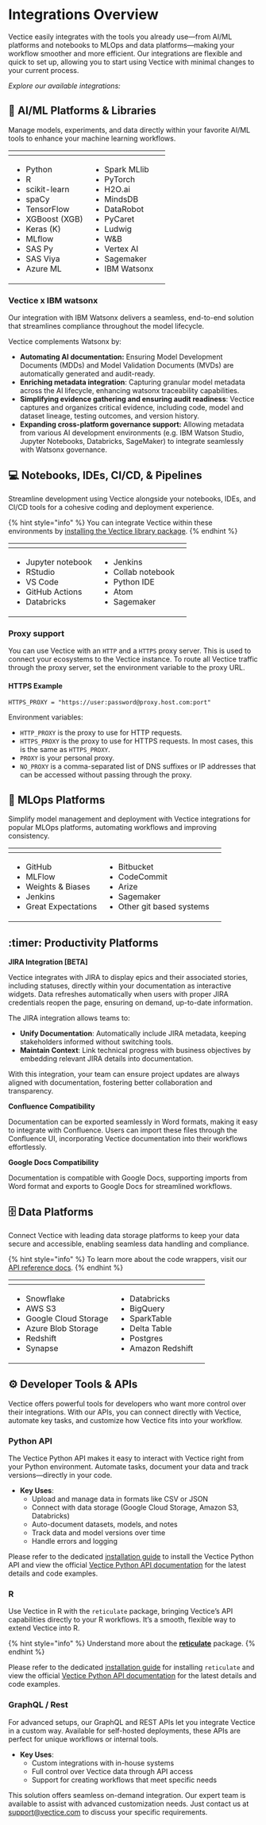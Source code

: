 # Integrations Overview

Vectice easily integrates with the tools you already use—from AI/ML platforms and notebooks to MLOps and data platforms—making your workflow smoother and more efficient. Our integrations are flexible and quick to set up, allowing you to start using Vectice with minimal changes to your current process.

_Explore our available integrations:_

## 🧠 AI/ML Platforms & Libraries

Manage models, experiments, and data directly within your favorite AI/ML tools to enhance your machine learning workflows.

<table data-header-hidden><thead><tr><th></th><th></th><th data-hidden></th></tr></thead><tbody><tr><td><p></p><ul><li>Python</li><li>R</li><li>scikit-learn</li><li>spaCy</li><li>TensorFlow</li><li>XGBoost (XGB)</li><li>Keras (K)</li><li>MLflow</li><li>SAS Py</li><li>SAS Viya</li><li>Azure ML</li></ul></td><td><p></p><ul><li>Spark MLlib</li><li>PyTorch </li><li>H2O.ai</li><li>MindsDB </li><li>DataRobot</li><li>PyCaret </li><li>Ludwig</li><li>W&#x26;B</li><li>Vertex AI</li><li>Sagemaker</li><li>IBM Watsonx</li></ul></td><td></td></tr></tbody></table>

### Vectice x IBM watsonx

Our integration with IBM Watsonx delivers a seamless, end-to-end solution that streamlines compliance throughout the model lifecycle.

Vectice complements Watsonx by:

* **Automating AI documentation:** Ensuring Model Development Documents (MDDs) and Model Validation Documents (MVDs) are automatically generated and audit-ready.
* ‍**Enriching metadata integration**: Capturing granular model metadata across the AI lifecycle, enhancing watsonx traceability capabilities.
* ‍**Simplifying evidence gathering and ensuring audit readiness**: Vectice captures and organizes critical evidence, including code, model and dataset lineage, testing outcomes, and version history.
* ‍**Expanding cross-platform governance support:** Allowing metadata from various AI development environments (e.g. IBM Watson Studio, Jupyter Notebooks, Databricks, SageMaker) to integrate seamlessly with Watsonx governance.

## 💻 Notebooks, IDEs, CI/CD, & Pipelines

Streamline development using Vectice alongside your notebooks, IDEs, and CI/CD tools for a cohesive coding and deployment experience.

{% hint style="info" %}
You can integrate Vectice within these environments by [installing the Vectice library package](../log-and-manage-assets-with-vectice-api/connect-to-api.md).
{% endhint %}

<table data-header-hidden><thead><tr><th></th><th></th><th data-hidden></th></tr></thead><tbody><tr><td><ul><li>Jupyter notebook</li><li>RStudio </li><li>VS Code </li><li>GitHub Actions</li><li>Databricks</li></ul></td><td><ul><li>Jenkins</li><li>Collab notebook</li><li>Python IDE</li><li>Atom</li><li>Sagemaker</li></ul></td><td></td></tr></tbody></table>

### Proxy support

You can use Vectice with an `HTTP` and a `HTTPS` proxy server. This is used to connect your ecosystems to the Vectice instance. To route all Vectice traffic through the proxy server, set the environment variable to the proxy URL.

#### HTTPS Example <a href="#http-example" id="http-example"></a>

```
HTTPS_PROXY = "https://user:password@proxy.host.com:port"
```

Environment variables:

* `HTTP_PROXY` is the proxy to use for HTTP requests.
* `HTTPS_PROXY` is the proxy to use for HTTPS requests. In most cases, this is the same as `HTTPS_PROXY`.
* `PROXY` is your personal proxy.
* `NO_PROXY` is a comma-separated list of DNS suffixes or IP addresses that can be accessed without passing through the proxy.

## 🔄 MLOps Platforms

Simplify model management and deployment with Vectice integrations for popular MLOps platforms, automating workflows and improving consistency.

<table data-header-hidden><thead><tr><th></th><th></th><th data-hidden></th></tr></thead><tbody><tr><td><ul><li>GitHub</li><li>MLFlow</li><li>Weights &#x26; Biases</li><li>Jenkins</li><li>Great Expectations</li></ul></td><td><ul><li>Bitbucket</li><li>CodeCommit</li><li>Arize</li><li>Sagemaker</li><li>Other git based systems</li></ul></td><td></td></tr></tbody></table>

## :timer: Productivity Platforms

**JIRA Integration \[BETA]**

Vectice integrates with JIRA to display epics and their associated stories, including statuses, directly within your documentation as interactive widgets. Data refreshes automatically when users with proper JIRA credentials reopen the page, ensuring on demand, up-to-date information.

The JIRA integration allows teams to:

* **Unify Documentation**: Automatically include JIRA metadata, keeping stakeholders informed without switching tools.
* **Maintain Context**: Link technical progress with business objectives by embedding relevant JIRA details into documentation.

With this integration, your team can ensure project updates are always aligned with documentation, fostering better collaboration and transparency.

**Confluence Compatibility**

Documentation can be exported seamlessly in Word formats, making it easy to integrate with Confluence. Users can import these files through the Confluence UI, incorporating Vectice documentation into their workflows effortlessly.

**Google Docs Compatibility**

Documentation is compatible with Google Docs, supporting imports from Word format and exports to Google Docs for streamlined workflows.

## 🗄️ Data Platforms

Connect Vectice with leading data storage platforms to keep your data secure and accessible, enabling seamless data handling and compliance.

{% hint style="info" %}
To learn more about the code wrappers, visit our [API reference docs](https://api-docs.vectice.com/reference/vectice/).
{% endhint %}

<table data-header-hidden><thead><tr><th></th><th></th><th data-hidden></th></tr></thead><tbody><tr><td><p></p><ul><li>Snowflake</li><li>AWS S3</li><li>Google Cloud Storage</li><li>Azure Blob Storage</li><li>Redshift </li><li>Synapse </li></ul></td><td><p></p><ul><li>Databricks</li><li>BigQuery</li><li>SparkTable</li><li>Delta Table</li><li>Postgres</li><li>Amazon Redshift</li></ul></td><td></td></tr></tbody></table>

## :gear: Developer Tools & APIs

Vectice offers powerful tools for developers who want more control over their integrations. With our APIs, you can connect directly with Vectice, automate key tasks, and customize how Vectice fits into your workflow.

### Python API&#x20;

The Vectice Python API makes it easy to interact with Vectice right from your Python environment. Automate tasks, document your data and track versions—directly in your code.

* **Key Uses**:
  * Upload and manage data in formats like CSV or JSON
  * Connect with data storage (Google Cloud Storage, Amazon S3, Databricks)
  * Auto-document datasets, models, and notes
  * Track data and model versions over time
  * Handle errors and logging

Please refer to the dedicated [installation guide](../log-and-manage-assets-with-vectice-api/connect-to-api.md#install-vectice) to install the Vectice Python API and view the official [Vectice Python API documentation](https://api-docs.vectice.com) for the latest details and code examples.

### R

Use Vectice in R with the `reticulate` package, bringing Vectice’s API capabilities directly to your R workflows. It’s a smooth, flexible way to extend Vectice into R.

{% hint style="info" %}
Understand more about the [**reticulate**](https://cran.r-project.org/web/packages/reticulate/vignettes/calling_python.html) package.
{% endhint %}

Please refer to the dedicated [installation guide](../log-and-manage-assets-with-vectice-api/connect-to-api.md#install-vectice) for installing `reticulate` and view the official [Vectice Python API documentation](https://api-docs.vectice.com) for the latest details and code examples.

### GraphQL / Rest

For advanced setups, our GraphQL and REST APIs let you integrate Vectice in a custom way. Available for self-hosted deployments, these APIs are perfect for unique workflows or internal tools.

* **Key Uses**:
  * Custom integrations with in-house systems
  * Full control over Vectice data through API access
  * Support for creating workflows that meet specific needs

This solution offers seamless on-demand integration. Our expert team is available to assist with advanced customization needs. Just contact us at support@vectice.com to discuss your specific requirements.
